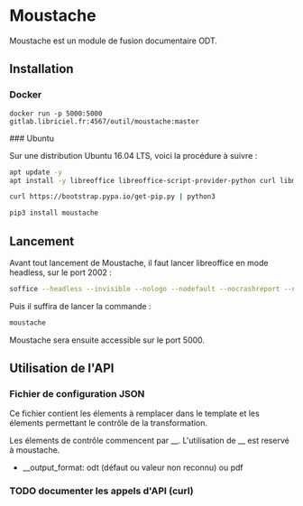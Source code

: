 # Moustache

Moustache est un module de fusion documentaire ODT.


## Installation

### Docker 

 `docker run -p 5000:5000 gitlab.libriciel.fr:4567/outil/moustache:master`

### Ubuntu

Sur une distribution Ubuntu 16.04 LTS, voici la procédure à suivre :

```bash
apt update -y
apt install -y libreoffice libreoffice-script-provider-python curl libmagickwand-dev

curl https://bootstrap.pypa.io/get-pip.py | python3

pip3 install moustache
```

## Lancement

Avant tout lancement de Moustache, il faut lancer libreoffice en mode headless, sur le port 2002 :
```bash
soffice --headless --invisible --nologo --nodefault --nocrashreport --nolockcheck --norestore --nofirststartwizard --accept="socket,host=0,port=2002;urp;" &
```

Puis il suffira de lancer la commande :
```bash
moustache
```

Moustache sera ensuite accessible sur le port 5000.

## Utilisation de l'API

### Fichier de configuration JSON

Ce fichier contient les élements à remplacer dans le template et les élements permettant le contrôle de la transformation.

Les élements de contrôle commencent par __. L'utilisation de __ est reservé à moustache.

* __output_format: odt (défaut ou valeur non reconnu) ou pdf

### TODO documenter les appels d'API (curl)